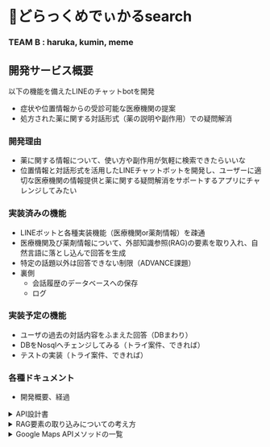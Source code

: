 # 💊どらっくめでぃかるsearch

### **TEAM B  :  haruka, kumin, meme**
## 開発サービス概要

以下の機能を備えたLINEのチャットbotを開発
- 症状や位置情報からの受診可能な医療機関の提案
- 処方された薬に関する対話形式（薬の説明や副作用）での疑問解消

### **開発理由**
- 薬に関する情報について、使い方や副作用が気軽に検索できたらいいな
- 位置情報と対話形式を活用したLINEチャットボットを開発し、ユーザーに適切な医療機関の情報提供と薬に関する疑問解消をサポートするアプリにチャレンジしてみたい

### **実装済みの機能**
- LINEボットと各種実装機能（医療機関or薬剤情報）を疎通
- 医療機関及び薬剤情報について、外部知識参照(RAG)の要素を取り入れ、自然言語に落とし込んで回答を生成
- 特定の話題以外は回答できない制限（ADVANCE課題）
- 裏側
    - 会話履歴のデータベースへの保存
    - ログ

### **実装予定の機能**
- ユーザの過去の対話内容をふまえた回答（DBまわり）
- DBをNosqlへチェンジしてみる（トライ案件、できれば）
- テストの実装（トライ案件、できれば）

### **各種ドキュメント**
- 開発概要、経過
<details>
<summary>API設計書</summary>

```jsx
{
  "openapi": "3.1.0",
  "info": {
    "title": "FastAPI",
    "version": "0.1.0"
  },
  "paths": {
    "/": {
      "get": {
        "summary": "Index",
        "operationId": "index__get",
        "responses": {
          "200": {
            "description": "Successful Response",
            "content": {
              "application/json": {
                "schema": {}
              }
            }
          }
        }
      }
    },
    "/callback/": {
      "post": {
        "summary": "Callback",
        "operationId": "callback_callback__post",
        "responses": {
          "200": {
            "description": "Successful Response",
            "content": {
              "application/json": {
                "schema": {}
              }
            }
          }
        }
      }
    },
    "/api/conversation/": {
      "post": {
        "summary": "Create Conversation",
        "operationId": "create_conversation_api_conversation__post",
        "requestBody": {
          "content": {
            "application/json": {
              "schema": {
                "$ref": "#/components/schemas/Body_create_conversation_api_conversation__post"
              }
            }
          },
          "required": true
        },
        "responses": {
          "200": {
            "description": "Successful Response",
            "content": {
              "application/json": {
                "schema": {}
              }
            }
          },
          "422": {
            "description": "Validation Error",
            "content": {
              "application/json": {
                "schema": {
                  "$ref": "#/components/schemas/HTTPValidationError"
                }
              }
            }
          }
        }
      }
    },
    "/api/conversation/{user_id}": {
      "get": {
        "summary": "Read Conversation",
        "operationId": "read_conversation_api_conversation__user_id__get",
        "parameters": [
          {
            "name": "user_id",
            "in": "path",
            "required": true,
            "schema": {
              "type": "string",
              "title": "User Id"
            }
          }
        ],
        "responses": {
          "200": {
            "description": "Successful Response",
            "content": {
              "application/json": {
                "schema": {}
              }
            }
          },
          "422": {
            "description": "Validation Error",
            "content": {
              "application/json": {
                "schema": {
                  "$ref": "#/components/schemas/HTTPValidationError"
                }
              }
            }
          }
        }
      }
    }
  },
  "components": {
    "schemas": {
      "Body_create_conversation_api_conversation__post": {
        "properties": {
          "user_id": {
            "type": "string",
            "title": "User Id"
          },
          "user_message": {
            "type": "string",
            "title": "User Message"
          },
          "bot_response": {
            "type": "string",
            "title": "Bot Response"
          }
        },
        "type": "object",
        "required": ["user_id", "user_message", "bot_response"],
        "title": "Body_create_conversation_api_conversation__post"
      },
      "HTTPValidationError": {
        "properties": {
          "detail": {
            "items": {
              "$ref": "#/components/schemas/ValidationError"
            },
            "type": "array",
            "title": "Detail"
          }
        },
        "type": "object",
        "title": "HTTPValidationError"
      },
      "ValidationError": {
        "properties": {
          "loc": {
            "items": {
              "anyOf": [
                {
                  "type": "string"
                },
                {
                  "type": "integer"
                }
              ]
            },
            "type": "array",
            "title": "Location"
          },
          "msg": {
            "type": "string",
            "title": "Message"
          },
          "type": {
            "type": "string",
            "title": "Error Type"
          }
        },
        "type": "object",
        "required": ["loc", "msg", "type"],
        "title": "ValidationError"
      }
    }
  }
}

```

</details>

<details>
<summary>RAG要素の取り込みについての考え方</summary>

### 1. 症状や位置情報からの医療機関の提案

### 1.1 現在のアプローチ

現在のアプローチでは、ユーザーの位置情報や症状に基づいて、Google Maps APIなどの外部サービスから医療機関の情報を取得し、提案することができます。これには以下のステップが含まれます：

- **位置情報の取得**: ユーザーからの位置情報を取得する。
- **医療機関の検索**: Google Maps Places APIなどを使用して、位置情報に基づいて医療機関を検索する。
- **結果の提示**: 検索結果をユーザーに提示する。

### 1.2 RAGの要素を取り入れる方法

RAGを取り入れるためには、生成モデルと情報検索の組み合わせを利用します。以下の手順で実装できます：

1. **情報検索**: Google Maps APIなどで医療機関の情報を取得します。
2. **生成モデル**: 取得した情報を元に、生成モデル（例えば、GPT-4）で自然言語での提案を生成します。
3. **対話の強化**: ユーザーの質問や追加のリクエストに応じて、生成モデルが適切な回答を生成します。

### 2. 処方された薬に関する疑問解消

### 2.1 現在のアプローチ

現在のアプローチでは、ユーザーが処方された薬について質問し、それに対する一般的な回答や情報を提供することができます。これには以下のステップが含まれます：

- **薬の情報収集**: 薬に関する一般的な情報やFAQを提供する。
- **ユーザーからの質問に対応**: 薬に関する具体的な質問に答える。

### 2.2 RAGの要素を取り入れる方法

処方された薬に関する疑問解消にRAGの要素を取り入れるには、以下の手順で実装できます：

1. **情報検索**: 薬に関するデータベースや情報源から詳細な情報を検索します（例：医薬品データベース、公開された研究論文、信頼できるウェブサイト）。
2. **生成モデル**: 検索結果を基に生成モデルがユーザーの質問に対して自然言語で回答を生成します。
3. **対話の強化**: 薬に関する追加の質問や具体的なケースに対して、生成モデルが応答を提供します。
</details>

<details>
<summary>Google Maps APIメソッドの一覧</summary>

| №  | メソッド名 | メソッド内容                                | 例                     | その他の情報                                | 今回の実装使用中かどうか                       |
|----|------------|--------------------------------------------|------------------------|---------------------------------------------|-------------------------------------------------|
| 1  | location   | 検索の中心となる位置（緯度と経度のタプル）を指定 | (35.6895, 139.6917)    | 必須パラメータ                                | 第１の対話の回答結果として使用                   |
| 2  | radius     | 検索範囲の半径をメートル単位で指定          | 1000                   | rankbyがdistanceでない場合に必須                | 第１の対話の回答結果として使用                   |
| 3  | keyword    | 任意の検索キーワードを指定                  | "hospital"             | 施設の名前やカテゴリに基づいて検索               | 第１の対話の回答結果として使用                   |
| 4  | language   | 検索結果の言語を指定                        | "ja"                   | 結果の言語設定                                  | 回答内容を日本語にするかどうかなので、毎回使用       |
| 5  | min_price  | 価格レベルの下限を指定                      | 0                      | 価格レベルは0（無料）から4（非常に高価）まで       | 対話：価格０～４を指定したら表示可能               |
| 6  | max_price  | 価格レベルの上限を指定                      | 4                      | 価格レベルは0（無料）から4（非常に高価）まで       | 対話：価格０～４を指定したら表示可能               |
| 7  | name       | 場所の名前を指定して検索                    | "General Hospital"     | 施設の名前に基づいて検索                          | 対話：具体的な施設名を指定したら表示可能           |
| 8  | open_now   | 現在営業中の施設のみを検索するかどうかを指定 | True                   | 現在営業中の施設のみを検索                         | 対話：営業中を指定したら表示可能                 |
| 9  | rankby     | 結果の並び順を指定                          | "prominence"または"distance" | distanceに設定するとradiusは指定できない        | 対話：近い順に表示させる？                        |
| 10 | type       | 検索する施設の種類を指定                    | "hospital"             | 施設の種類（例：restaurant, cafe, hospital）  | hospitalとして、結果表示を毎回使用                |

</summary>

## 使用技術

**フロントエンド: LINE Messaging API**

**バックエンド: Python / FastAPI**

**データベース: PostgreSQL**

**開発環境: Docker**

**バージョン管理: GitHub**

**外部API:  OpenAI AI ( GPT-4) , Google Maps Places API**

**その他: PmdaホームページURL**

<details>
  <summary>開発時のメモ</summary>
    
   医療機関検索機能に使用するもの（候補）
    
    - Google Maps Places API
    - [~~医療保険情報取得API 取得情報一覧｜マイナポータル (myna.go.jp)~~](https://myna.go.jp/html/api/medicalexaminfo/infolist.html)
    - [~~医療機関情報販売 | まろん医療機関情報2024 (iryokikan.info)~~](https://www.iryokikan.info/api.html)
    - Google Maps Places API
        - 位置情報から検索した近くの医療機関の情報をLLMに渡し、自然言語に組み込んで出力する
    
   薬剤検索機能
    
    - 公開された無料APIがないため、~~スクレイピングしてきたデータを~~ Pmda（[医療用医薬品 添付文書等情報検索 | 独立行政法人　医薬品医療機器総合機構 (pmda.go.jp)](https://www.pmda.go.jp/PmdaSearch/iyakuSearch/)）を検索先として指定し、LLMに読み込ませたうえで検索させる ⇒ 出力させる
    - スクレイピング禁止 : https://www.pmda.go.jp/searchhelp_005.html
    - 医薬品情報検索API
        
        日本国内に限定して医療用医薬品の情報を検索できる無料のAPIは少ないですが、以下のリソースがあります：
        
        ### 1. **厚生労働省「医薬品医療機器情報提供ホームページ」**
        
        - **概要**: 日本の医薬品に関する情報を提供する厚生労働省の公式サイトです。APIとしては公開されていませんが、データをWebスクレイピングで取得することが可能です。
        - **特徴**: 医薬品の承認情報、副作用、用法・用量など。
        - **URL**: 厚生労働省 医薬品医療機器情報提供ホームページ
        
        ### 2. **薬事日報**
        
        - **概要**: 日本の医薬品や医療機器に関する情報を提供する薬事日報のサイトです。公式なAPIは公開されていないため、情報取得には手動でのデータ収集やスクレイピングが必要です。
        - **URL**: [薬事日報](https://www.yakuji.co.jp/)
        
        ### 3. **日本薬剤師会**
        
        - **概要**: 日本薬剤師会が提供する医薬品に関する情報源ですが、APIは公開されていません。医薬品情報の参照はサイトを通じて行う必要があります。
        - **URL**: 日本薬剤師会
        
        ### 4. **医薬品情報提供サイト（例: くすりのしおり）**
        
        - **概要**: 一部の日本の医薬品情報提供サイトでは、医薬品の詳細情報を提供しており、これらのサイトから情報を取得するための非公式なAPIが存在するかもしれません。
        - **URL**: [くすりのしおり](https://www.kusuri-no-shiori.jp/)
        
        ### 5. **日本薬局方**
        
        - **概要**: 日本薬局方に関する情報が提供されています。公式なAPIはないものの、医薬品に関する詳細な情報を掲載している場合があります。
        - **URL**: 日本薬局方
        
        ### APIの使用
        
        これらのリソースは、公式なAPIが提供されていないため、情報を取得するためには以下の方法が考えられます：
        
        - **スクレイピング**: サイトからデータを抽出するためのスクレイピング手法を用いる（注意点：利用規約を確認し、スクレイピングの許可があるか確認すること）。
        - **手動データ収集**: APIが公開されていない場合、データを手動で収集し、自分のデータベースを作成する方法もあります。
        
        ### まとめ
        
        日本国内で利用できる無料の医薬品情報APIは少なく、主に公式なサイトからデータを取得する必要あり。APIの有無や利用方法については、各公式サイトや関連機関に問い合わせることも有効。また、APIが提供されていない場合には、スクレイピングや手動収集の方法を検討。
</details>